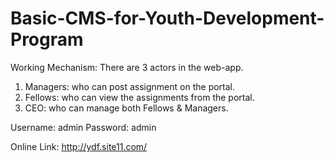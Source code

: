 Basic-CMS-for-Youth-Development-Program
=======================================
Working Mechanism: There are 3 actors in the web-app. 
1) Managers: who can post assignment on the portal. 
2) Fellows: who can view the assignments from the portal. 
3) CEO: who can manage both Fellows & Managers.

Username: admin 
Password: admin

Online Link: http://ydf.site11.com/
